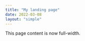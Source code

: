 ```yaml
---
title: "My landing page"
date: 2022-03-08
layout: "simple"
---
```

This page content is now full-width.
